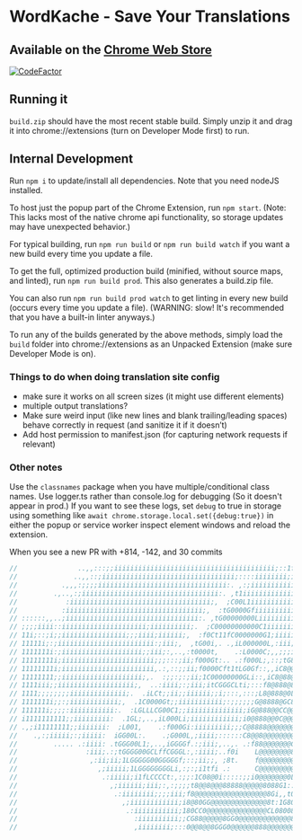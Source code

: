 # WordKache - Save Your Translations

## Available on the [Chrome Web Store](https://chrome.google.com/webstore/detail/wordkache-save-your-trans/iggnlghjaffpnnngboejpclkpioimbog)

[![CodeFactor](https://www.codefactor.io/repository/github/cirex-web/wordkache/badge)](https://www.codefactor.io/repository/github/cirex-web/wordkache)

## Running it

`build.zip` should have the most recent stable build. Simply unzip it and drag it into chrome://extensions (turn on Developer Mode first) to run.

## Internal Development

Run `npm i` to update/install all dependencies. Note that you need nodeJS installed.

To host just the popup part of the Chrome Extension, run `npm start`. (Note: This lacks most of the native chrome api functionality, so storage updates may have unexpected behavior.)

For typical building, run `npm run build` or `npm run build watch` if you want a new build every time you update a file.

To get the full, optimized production build (minified, without source maps, and linted), run `npm run build prod`. This also generates a build.zip file.

You can also run `npm run build prod watch` to get linting in every new build (occurs every time you update a file). (WARNING: slow! It's recommended that you have a built-in linter anyways.)

To run any of the builds generated by the above methods, simply load the `build` folder into chrome://extensions as an Unpacked Extension (make sure Developer Mode is on).

### Things to do when doing translation site config

- make sure it works on all screen sizes (it might use different elements)
- multiple output translations?
- Make sure weird input (like new lines and blank trailing/leading spaces) behave correctly in request (and sanitize it if it doesn’t)
- Add host permission to manifest.json (for capturing network requests if relevant)

### Other notes

Use the `classnames` package when you have multiple/conditional class names.
Use logger.ts rather than console.log for debugging (So it doesn't appear in prod.) If you want to see these logs, set `debug` to true in storage using something like `await chrome.storage.local.set({debug:true})` in either the popup or service worker inspect element windows and reload the extension.

When you see a new PR with +814, -142, and 30 commits

```js
//               ..,,:::;;iiiiiiiiiiiiiiiiiiiiiiiiiiiiiiiiiiiiiiii;::1ffLLLLLLLLLLL
//              ..,,::;iiiiiiiiiiiiiiiiiiiiiiiiiiiiiiiii;::::iiiiiiii;ii11ttttttttt
//           .,,,:;;;;iiiiiiiiiiiiiiiiiiiiiiiiiiiiiiii:. ,:;iiiiiiiiiiiii;;;;;;;;;;
//         .,..,:;iiiiiiiiiiiiiiiiiiiiiiiiiiiiiiiiii:. ,t1iiiiiiiiiiiiiiiiiiiiiiiii
//            :iiiiiiiiiiiiiiiiiiiiiiiiiiiiiiiiiii;,  ;C00L1iiiiiiiiiiiiiiiiiiiiiii
//           :iiiiiiiiiiiiiiiiiiiiiiiiiiiiiiiiii;,  :tG0000Gfiiiiiiiiiiiiiiiiiiiiii
// ::::::,,..;iiiiiiiiiiiiiiiiiiiiiiiiiiiiiiiii:. ,tG00000000Liiiiiiiiiiiiiiiiiiiii
// ;;;;iiii::iiiiiiiiiiiiiiiiiiiii;iiiiiiiiii;.  ;C00000000000C1iiiiiiiiiiiiiiiiiii
// 11i;::;i;;iiiiiiiiiiiiiiii;;;iiii;iiiiii;,  :f0Ct11fC0000000G1;iiiiiiii;;;;i:;ii
// 11111i;:;iiiiiiiiiiiiiiiiiiiiiiii:;iii;,  ,tG00i,. .,iL000000L,:iii;;;;itLCf:ii;
// 1111111i:;iiiiiiiiiiiiiiiiiiii;;iii;:,..,:t0000t,    .:L0000C;,,;;;ifCG88@@L:;;:
// 11111111i;iiiiiiiiiiiiiiiiiiiiiii;;;:::;ii;f000Gt:.. .:f000L;,::;tG8@@@@88Gt:;;i
// 11111111i;iiiiiiiiiiiiiiiiiiiiiii,.:,::;;ii;f0000Cft1tLG0Gf::,,iC8@@8@80CC0C;iii
// 11111111;;iiiiiiiiiiiiiiiiiiii;,.  :;;:;:;ii;1C00000000GLi::,iC8@88@80CG8@@81;;i
// 1111iii;;iiiiiiiiiiiiiiiiiii;,  ..:iiii;:;iii;itCGGGCLti;:::f8@888@8CC8@@@@@8L1i
// 1111;;;;;;;;iiiiiiiiiiiiii;.  .iLCt;;ii;;iiiiii;;i;:::,:::;L8@888@0L0@@@@@@@@8Gf
// 1111111i;;:;iiiiiiiiiiii;,  .1C0000Gt;;iiiiiiiiiii;:;;;;;;G@8888@GC8@@@@@@@8GG08
// 111111i;;;;:iiiiiiiiiii:.  :LGLLLCG00C1;;iiiiiiiiiiiiii;iG@888@@CC@@@@@@@0CG8@@@
// i1111111111;;iiiiiiiii:  .1GL;,..,iL000Li;iiiiiiiiiiii;i0@888@@0C@@@@@@8CC8@@@@@
// .,;i11111111;;iiiiiii:  ;L001,    .:f000Gi:iiiiiiiii;;;C@8888@@@@@@@@8GC8@@@@@@@
//    .,:;iiiii;:;iiiii:  iGG00L:.    .;G000L,;iiii;::::::C8@@8@@@@@@@@0C0@@@@@@@@@
//         ..... .:iiii: .tGGG00L1;,..,iGGGGf.:;iii;,..,. .:f88@@@@@@@CC8@@@@@@@@@@
//                 :iii;.:;tGGGG00GCLffCGGGL:,:iiii;..f0i    L@@@@@@@@8@@@@@88@@@@@
//                  ,:ii;ii;1LGGGGG00GGGGGf;::;ii;;, ;8t.    f@@@@@@@@@@@@@@@8@@@@@
//                    ,;iiiii;1LGGGGGGGGLi,:;:;i1tfi .:      C@@@@@@@@@8GLC8@@@@@@@
//                     .:iiiii;i1fLCCCCt:,:;;:1C08@0i:::::;;i0@@@@@@@0LiiG@@@@@@@@@
//                       ,;iiiiii;iii;:,:;;;;t8@@8@@@88888@@@@@8088G1::f8@@@@@@@@@@
//                        .:iiiiiiii;;;;iii;f8@@@@@@@@@@@@@@@@@@8Gi,,t08G0@@@@@@@@@
//                          ,;iiiiiiiiiiii;i8@80GG@@@@@@@@@@@@@@8t:1G80G88888@@@@@@
//                           .:iiiiiiiiiii;180CC0@@@@@@@@@@@@@@@CL08008@@888@@@@@@@
//                             :iiiiiiiiii;;CG88@@@@@8GG0@@@@@@@@@@@@@888@@@@@@@@@@
//                             ,iiiiiiii;:::0@@8@@8GGG0@@@@@@888@@@@@@@@@@@@@@@@@@@
```
